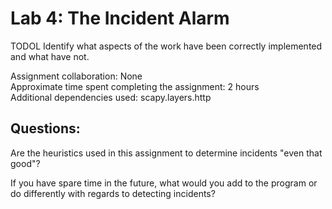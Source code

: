 # Lab 4: The Incident Alarm

TODOL Identify what aspects of the work have been correctly implemented and what have not. 

Assignment collaboration: None \
Approximate time spent completing the assignment: 2 hours \
Additional dependencies used: scapy.layers.http

## Questions:

Are the heuristics used in this assignment to determine incidents "even that good"?

If you have spare time in the future, what would you add to the program or do differently with regards to detecting incidents?